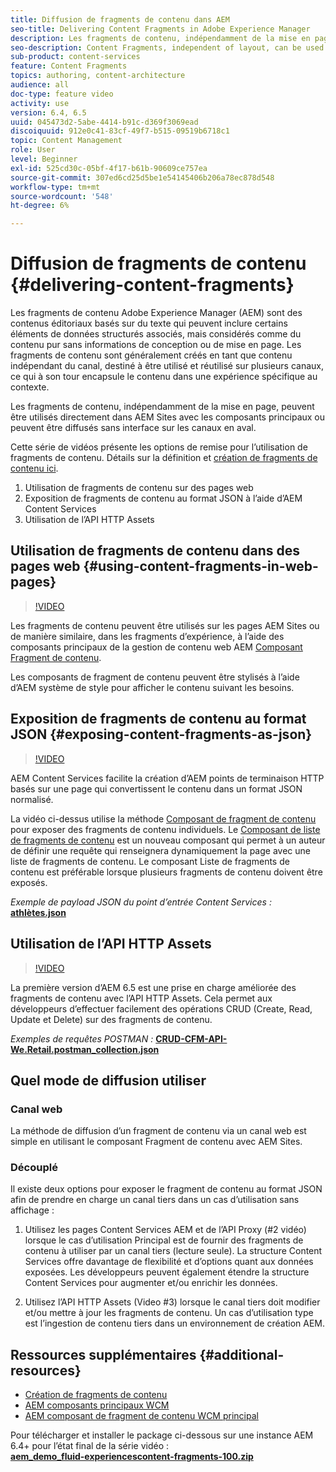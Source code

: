 ```yaml
---
title: Diffusion de fragments de contenu dans AEM
seo-title: Delivering Content Fragments in Adobe Experience Manager
description: Les fragments de contenu, indépendamment de la mise en page, peuvent être utilisés directement dans AEM Sites avec les composants principaux ou peuvent être diffusés sans interface sur les canaux en aval.
seo-description: Content Fragments, independent of layout, can be used directly in AEM Sites with Core Components or can be delivered in a headless manner to downstream channels.
sub-product: content-services
feature: Content Fragments
topics: authoring, content-architecture
audience: all
doc-type: feature video
activity: use
version: 6.4, 6.5
uuid: 045473d2-5abe-4414-b91c-d369f3069ead
discoiquuid: 912e0c41-83cf-49f7-b515-09519b6718c1
topic: Content Management
role: User
level: Beginner
exl-id: 525cd30c-05bf-4f17-b61b-90609ce757ea
source-git-commit: 307ed6cd25d5be1e54145406b206a78ec878d548
workflow-type: tm+mt
source-wordcount: '548'
ht-degree: 6%

---
```


# Diffusion de fragments de contenu {#delivering-content-fragments}

Les fragments de contenu Adobe Experience Manager (AEM) sont des contenus éditoriaux basés sur du texte qui peuvent inclure certains éléments de données structurés associés, mais considérés comme du contenu pur sans informations de conception ou de mise en page. Les fragments de contenu sont généralement créés en tant que contenu indépendant du canal, destiné à être utilisé et réutilisé sur plusieurs canaux, ce qui à son tour encapsule le contenu dans une expérience spécifique au contexte.

Les fragments de contenu, indépendamment de la mise en page, peuvent être utilisés directement dans AEM Sites avec les composants principaux ou peuvent être diffusés sans interface sur les canaux en aval.

Cette série de vidéos présente les options de remise pour l’utilisation de fragments de contenu. Détails sur la définition et [création de fragments de contenu ici](content-fragments-feature-video-use.md).

1. Utilisation de fragments de contenu sur des pages web
2. Exposition de fragments de contenu au format JSON à l’aide d’AEM Content Services
3. Utilisation de l’API HTTP Assets

## Utilisation de fragments de contenu dans des pages web {#using-content-fragments-in-web-pages}

>[!VIDEO](https://video.tv.adobe.com/v/22449/?quality=12&learn=on)

Les fragments de contenu peuvent être utilisés sur les pages AEM Sites ou de manière similaire, dans les fragments d’expérience, à l’aide des composants principaux de la gestion de contenu web AEM [Composant Fragment de contenu](https://experienceleague.adobe.com/docs/experience-manager-core-components/using/components/content-fragment-component.html?lang=fr).

Les composants de fragment de contenu peuvent être stylisés à l’aide d’AEM système de style pour afficher le contenu suivant les besoins.

## Exposition de fragments de contenu au format JSON {#exposing-content-fragments-as-json}

>[!VIDEO](https://video.tv.adobe.com/v/22448/?quality=12&learn=on)

AEM Content Services facilite la création d’AEM points de terminaison HTTP basés sur une page qui convertissent le contenu dans un format JSON normalisé.

La vidéo ci-dessus utilise la méthode [Composant de fragment de contenu](https://experienceleague.adobe.com/docs/experience-manager-core-components/using/components/content-fragment-component.html) pour exposer des fragments de contenu individuels. Le [Composant de liste de fragments de contenu](https://experienceleague.adobe.com/docs/experience-manager-core-components/using/components/content-fragment-list.html) est un nouveau composant qui permet à un auteur de définir une requête qui renseignera dynamiquement la page avec une liste de fragments de contenu. Le composant Liste de fragments de contenu est préférable lorsque plusieurs fragments de contenu doivent être exposés.

*Exemple de payload JSON du point d’entrée Content Services :*\
**[athlètes.json](assets/athletes.json)**

## Utilisation de l’API HTTP Assets

>[!VIDEO](https://video.tv.adobe.com/v/26390/?quality=12&learn=on)

La première version d’AEM 6.5 est une prise en charge améliorée des fragments de contenu avec l’API HTTP Assets. Cela permet aux développeurs d’effectuer facilement des opérations CRUD (Create, Read, Update et Delete) sur des fragments de contenu.

*Exemples de requêtes POSTMAN :*
**[CRUD-CFM-API-We.Retail.postman_collection.json](assets/CRUD-CFM-API-We.Retail.postman_collection.json)**

## Quel mode de diffusion utiliser

### Canal web

La méthode de diffusion d’un fragment de contenu via un canal web est simple en utilisant le composant Fragment de contenu avec AEM Sites.

### Découplé

Il existe deux options pour exposer le fragment de contenu au format JSON afin de prendre en charge un canal tiers dans un cas d’utilisation sans affichage :

1. Utilisez les pages Content Services AEM et de l’API Proxy (#2 vidéo) lorsque le cas d’utilisation Principal est de fournir des fragments de contenu à utiliser par un canal tiers (lecture seule). La structure Content Services offre davantage de flexibilité et d’options quant aux données exposées. Les développeurs peuvent également étendre la structure Content Services pour augmenter et/ou enrichir les données.

2. Utilisez l’API HTTP Assets (Video #3) lorsque le canal tiers doit modifier et/ou mettre à jour les fragments de contenu. Un cas d’utilisation type est l’ingestion de contenu tiers dans un environnement de création AEM.

## Ressources supplémentaires {#additional-resources}

* [Création de fragments de contenu](content-fragments-feature-video-use.md)
* [AEM composants principaux WCM](https://experienceleague.adobe.com/docs/experience-manager-core-components/using/introduction.html?lang=fr)
* [AEM composant de fragment de contenu WCM principal](https://experienceleague.adobe.com/docs/experience-manager-core-components/using/components/content-fragment-component.html)

Pour télécharger et installer le package ci-dessous sur une instance AEM 6.4+ pour l’état final de la série vidéo :\
**[aem_demo_fluid-experiencescontent-fragments-100.zip](assets/aem_demo_fluid-experiencescontent-fragments-100.zip)**
